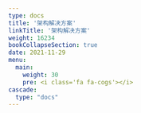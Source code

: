 ```yaml
---
type: docs
title: '架构解决方案'
linkTitle: '架构解决方案'
weight: 16234
bookCollapseSection: true
date: 2021-11-29
menu:
  main:
    weight: 30
    pre: <i class='fa fa-cogs'></i>
cascade:
  type: "docs"
---
```

